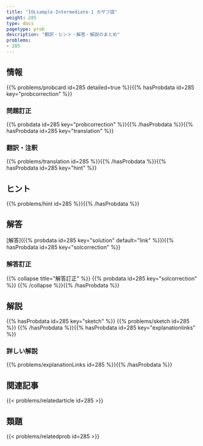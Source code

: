 ```yaml
---
title: "IOLsample-Intermediate-1 カザフ語"
weight: 285
type: docs
pagetype: prob
description: "翻訳・ヒント・解答・解説のまとめ"
problems: 
- 285
---
```


## 情報

{{% problems/probcard id=285 detailed=true %}}{{% hasProbdata id=285 key="probcorrection" %}}

### 問題訂正

{{% probdata id=285 key="probcorrection" %}}{{% /hasProbdata %}}{{% hasProbdata id=285 key="translation" %}}

### 翻訳・注釈

{{% problems/translation id=285 %}}{{% /hasProbdata %}}{{% hasProbdata id=285 key="hint" %}}

## ヒント

{{% problems/hint id=285 %}}{{% /hasProbdata %}}

## 解答

[解答]({{% probdata id=285 key="solution" default="link" %}}){{% hasProbdata id=285 key="solcorrection" %}}

### 解答訂正

{{% collapse title="解答訂正" %}}
{{% probdata id=285 key="solcorrection" %}}
{{% /collapse %}}{{% /hasProbdata %}}

## 解説

{{% hasProbdata id=285 key="sketch" %}}
{{% problems/sketch id=285 %}}
{{% /hasProbdata %}}{{% hasProbdata id=285 key="explanationlinks" %}}

### 詳しい解説

{{% problems/explanationLinks id=285 %}}{{% /hasProbdata %}}

## 関連記事

{{< problems/relatedarticle id=285 >}}

## 類題

{{< problems/relatedprob id=285 >}}
